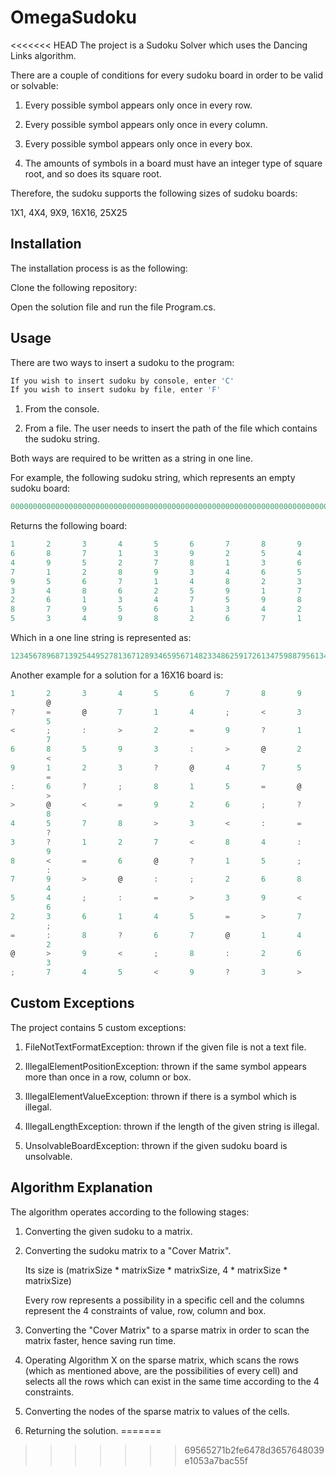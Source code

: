 # OmegaSudoku
<<<<<<< HEAD
The project is a Sudoku Solver which uses the Dancing Links algorithm.

There are a couple of conditions for every sudoku board in order to be valid or solvable:

1. Every possible symbol appears only once in every row.

2. Every possible symbol appears only once in every column.

3. Every possible symbol appears only once in every box.

4. The amounts of symbols in a board must have an integer type of square root, and so does its square root.

Therefore, the sudoku supports the following sizes of sudoku boards:

1X1, 4X4, 9X9, 16X16, 25X25

## Installation

The installation process is as the following:

Clone the following repository:

Open the solution file and run the file Program.cs.

## Usage
There are two ways to insert a sudoku to the program:

```C#
If you wish to insert sudoku by console, enter 'C'
If you wish to insert sudoku by file, enter 'F'
```

1. From the console.

2. From a file. The user needs to insert the path of the file which contains the sudoku string.

Both ways are required to be written as a string in one line.

For example, the following sudoku string, which represents an empty sudoku board:
```C#
000000000000000000000000000000000000000000000000000000000000000000000000000000000
```
Returns the following board:
```C#
1       2       3       4       5       6       7       8       9
6       8       7       1       3       9       2       5       4
4       9       5       2       7       8       1       3       6
7       1       2       8       9       3       4       6       5
9       5       6       7       1       4       8       2       3
3       4       8       6       2       5       9       1       7
2       6       1       3       4       7       5       9       8
8       7       9       5       6       1       3       4       2
5       3       4       9       8       2       6       7       1
```

Which in a one line string is represented as:
```C#
123456789687139254495278136712893465956714823348625917261347598879561342534982671
```

Another example for a solution for a 16X16 board is:
```C#
1       2       3       4       5       6       7       8       9       :       ;       <       =       >       ?
        @
?       =       @       7       1       4       ;       <       3       6       8       >       2       9       :
        5
<       ;       :       >       2       =       9       ?       1       4       5       @       3       6       8
        7
6       8       5       9       3       :       >       @       2       7       ?       =       1       4       ;
        <
9       1       2       3       ?       @       4       7       5       <       >       8       :       ;       6
        =
:       6       ?       ;       8       1       5       =       @       3       4       9       7       2       <
        >
>       @       <       =       9       2       6       ;       ?       1       7       :       5       3       4
        8
4       5       7       8       >       3       <       :       =       2       6       ;       @       1       9
        ?
3       ?       1       2       7       <       8       4       :       >       @       6       ;       =       5
        9
8       <       =       6       @       ?       1       5       ;       9       3       4       >       7       2
        :
7       9       >       @       :       ;       2       6       8       =       1       5       ?       <       3
        4
5       4       ;       :       =       >       3       9       <       ?       2       7       8       @       1
        6
2       3       6       1       4       5       =       >       7       8       <       ?       9       :       @
        ;
=       :       8       ?       6       7       @       1       4       ;       9       3       <       5       >
        2
@       >       9       <       ;       8       :       2       6       5       =       1       4       ?       7
        3
;       7       4       5       <       9       ?       3       >       @       :       2       6       8       =
```
## Custom Exceptions
The project contains 5 custom exceptions:

1. FileNotTextFormatException: thrown if the given file is not a text file.

2. IllegalElementPositionException: thrown if the same symbol appears more than once in a row, column or box.

3. IllegalElementValueException: thrown if there is a symbol which is illegal.

4. IllegalLengthException: thrown if the length of the given string is illegal.

5. UnsolvableBoardException: thrown if the given sudoku board is unsolvable.

## Algorithm Explanation

The algorithm operates according to the following stages:

1. Converting the given sudoku to a matrix.

2. Converting the sudoku matrix to a "Cover Matrix".

   Its size is (matrixSize * matrixSize * matrixSize, 4 * matrixSize * matrixSize)

   Every row represents a possibility in a specific cell and the columns represent the 4 constraints of value, row, 
   column and box.

3. Converting the "Cover Matrix" to a sparse matrix in order to scan the matrix faster, hence saving run time.

4. Operating Algorithm X on the sparse matrix, which scans the rows (which as mentioned above, are the possibilities of every cell) and selects all the rows which can exist in the same time according to the 4 constraints.

5. Converting the nodes of the sparse matrix to values of the cells.

6. Returning the solution.
=======
>>>>>>> 69565271b2fe6478d3657648039e1053a7bac55f
